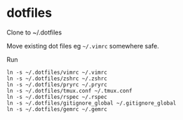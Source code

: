 # dotfiles

Clone to ~/.dotfiles

Move existing dot files eg `~/.vimrc` somewhere safe.

Run
```
ln -s ~/.dotfiles/vimrc ~/.vimrc
ln -s ~/.dotfiles/zshrc ~/.zshrc
ln -s ~/.dotfiles/pryrc ~/.pryrc
ln -s ~/.dotfiles/tmux.conf ~/.tmux.conf
ln -s ~/.dotfiles/rspec ~/.rspec
ln -s ~/.dotfiles/gitignore_global ~/.gitignore_global
ln -s ~/.dotfiles/gemrc ~/.gemrc
```

